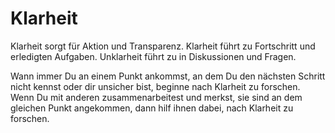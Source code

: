 # Klarheit

Klarheit sorgt für Aktion und Transparenz. Klarheit führt zu Fortschritt und erledigten Aufgaben. Unklarheit führt zu in Diskussionen und Fragen.

Wann immer Du an einem Punkt ankommst, an dem Du den nächsten Schritt nicht kennst oder dir unsicher bist, beginne nach Klarheit zu forschen. Wenn Du mit anderen zusammenarbeitest und merkst, sie sind an dem gleichen Punkt angekommen, dann hilf ihnen dabei, nach Klarheit zu forschen.